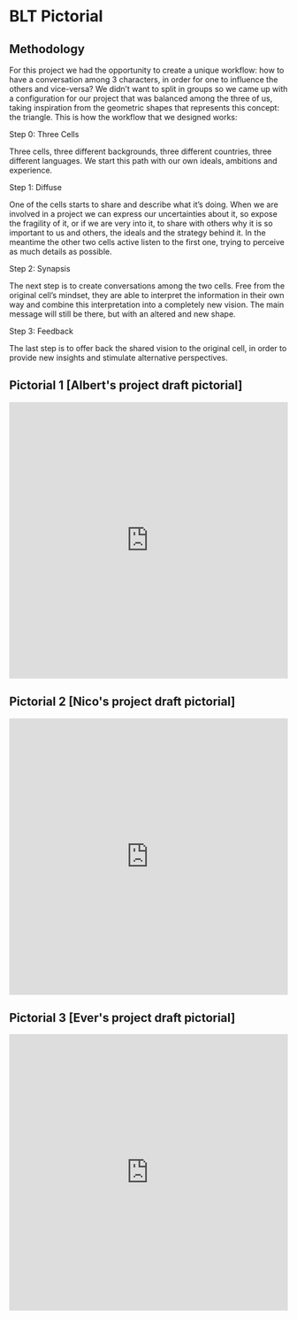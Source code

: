 # **BLT Pictorial**


## Methodology

For this project we had the opportunity to create a unique workflow: how to have a conversation among 3 characters, in order for one to influence the others and vice-versa? We didn’t want to split in groups so we came up with a configuration for our project that was balanced among the three of us, taking inspiration from the geometric shapes that represents this concept: the triangle. This is how the workflow that we designed works:

Step 0: Three Cells


Three cells, three different backgrounds, three different countries, three different languages. We start this path with our own ideals, ambitions and experience.

Step 1: Diffuse


One of the cells starts to share and describe what it’s doing. When we are involved in a project we can express our uncertainties about it, so expose the fragility of it, or if we are very into it, to share with others why it is so important to us and others, the ideals and the strategy behind it. In the meantime the other two cells active listen to the first one, trying to perceive as much details as possible.


Step 2: Synapsis


The next step is to create conversations among the two cells. Free from the original cell’s mindset, they are able to interpret the information in their own way and combine this interpretation into a completely new vision. The main message will still be there, but with an altered and new shape.

Step 3: Feedback


The last step is to offer back the shared vision to the original cell, in order to provide new insights and stimulate alternative perspectives.


## Pictorial 1 [Albert's project draft pictorial]
<iframe src="https://docs.google.com/presentation/d/e/2PACX-1vRaFr4dV20LRlSXwdKME7Zhf_3ybIiNLH9Q64-jN7NeXQ3QuXn6SOHnsfS0ZFVKwI6X1WipqK6o5wjX/embed?start=false&loop=false&delayms=3000" 
frameborder="0"
width="100%"
height="500"
allowfullscreen="true"
mozallowfullscreen="true"
webkitallowfullscreen="true">
</iframe>


## Pictorial 2 [Nico's project draft pictorial]

<iframe src="https://docs.google.com/presentation/d/e/2PACX-1vQtSXBDAjhlXc8iOCmZjZY_H5mt6C8EpJEpZI1WBKo2H7cQZGSkhF_tvcwzv0p9oEMMl9IuaVvy-XtO/embed?start=false&loop=false&delayms=3000" 
frameborder="0"
width="100%"
height="500"
allowfullscreen="true"
mozallowfullscreen="true"
webkitallowfullscreen="true">
</iframe>

## Pictorial 3  [Ever's project draft pictorial]

<iframe src="https://docs.google.com/presentation/d/e/2PACX-1vQz59nIOX6B0_Ru4Sqrda-XuD7FYJLqKPAu9P60m7cQqGN18gnvDyXExPg1GAzz_QS5pyTfpqvclao0/embed?start=false&loop=false&delayms=3000" 
frameborder="0" 
width="100%" 
height="500" 
allowfullscreen="true" 
mozallowfullscreen="true" 
webkitallowfullscreen="true"> 
</iframe>

